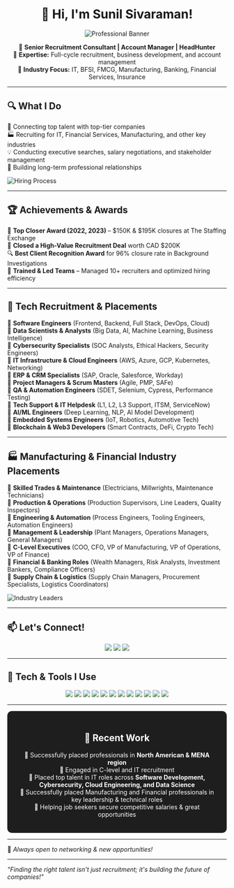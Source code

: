 <div align="center">

# 👋 Hi, I'm Sunil Sivaraman!

![Professional Banner](https://drive.google.com/uc?export=view&id=13NF0GKOLR2GxvoNyNBqL1n1roluAexD2)

🔹 **Senior Recruitment Consultant | Account Manager | HeadHunter**  
🔹 **Expertise:** Full-cycle recruitment, business development, and account management  
🔹 **Industry Focus:** IT, BFSI, FMCG, Manufacturing, Banking, Financial Services, Insurance
</div>

---

## 🔍 What I Do
🎯 Connecting top talent with top-tier companies  
🏭 Recruiting for IT, Financial Services, Manufacturing, and other key industries  
💡 Conducting executive searches, salary negotiations, and stakeholder management  
🤝 Building long-term professional relationships  

![Hiring Process](https://via.placeholder.com/1000x300.png?text=Recruitment+Excellence)

---

## 🏆 Achievements & Awards
🏅 **Top Closer Award (2022, 2023)** – $150K & $195K closures at The Staffing Exchange  
🎯 **Closed a High-Value Recruitment Deal** worth CAD $200K  
🔍 **Best Client Recognition Award** for 96% closure rate in Background Investigations  
🚀 **Trained & Led Teams** – Managed 10+ recruiters and optimized hiring efficiency  

---

## 🚀 Tech Recruitment & Placements
📌 **Software Engineers** (Frontend, Backend, Full Stack, DevOps, Cloud)  
📌 **Data Scientists & Analysts** (Big Data, AI, Machine Learning, Business Intelligence)  
📌 **Cybersecurity Specialists** (SOC Analysts, Ethical Hackers, Security Engineers)  
📌 **IT Infrastructure & Cloud Engineers** (AWS, Azure, GCP, Kubernetes, Networking)  
📌 **ERP & CRM Specialists** (SAP, Oracle, Salesforce, Workday)  
📌 **Project Managers & Scrum Masters** (Agile, PMP, SAFe)  
📌 **QA & Automation Engineers** (SDET, Selenium, Cypress, Performance Testing)  
📌 **Tech Support & IT Helpdesk** (L1, L2, L3 Support, ITSM, ServiceNow)  
📌 **AI/ML Engineers** (Deep Learning, NLP, AI Model Development)  
📌 **Embedded Systems Engineers** (IoT, Robotics, Automotive Tech)  
📌 **Blockchain & Web3 Developers** (Smart Contracts, DeFi, Crypto Tech)  

---

## 🏭 Manufacturing & Financial Industry Placements
📌 **Skilled Trades & Maintenance** (Electricians, Millwrights, Maintenance Technicians)  
📌 **Production & Operations** (Production Supervisors, Line Leaders, Quality Inspectors)  
📌 **Engineering & Automation** (Process Engineers, Tooling Engineers, Automation Engineers)  
📌 **Management & Leadership** (Plant Managers, Operations Managers, General Managers)  
📌 **C-Level Executives** (COO, CFO, VP of Manufacturing, VP of Operations, VP of Finance)  
📌 **Financial & Banking Roles** (Wealth Managers, Risk Analysts, Investment Bankers, Compliance Officers)  
📌 **Supply Chain & Logistics** (Supply Chain Managers, Procurement Specialists, Logistics Coordinators)  

![Industry Leaders](https://via.placeholder.com/1000x300.png?text=Top+Industry+Placements)

---

## 📫 Let's Connect!
<p align="center">
  <a href="https://www.linkedin.com/in/iamsunilsivaraman/"><img src="https://img.shields.io/badge/LinkedIn-Profile-blue?style=for-the-badge&logo=linkedin"></a>  
  <a href="mailto:sunilsvrmn@gmail.com"><img src="https://img.shields.io/badge/Email-Contact%20Me-red?style=for-the-badge&logo=gmail"></a>  
  <a href="mailto:sunilsvrmn@icloud.com"><img src="https://img.shields.io/badge/Email-Contact%20Me-red?style=for-the-badge&logo=gmail"></a>  
</p>

---

## 🚀 Tech & Tools I Use
<p align="center">
  <img src="https://img.shields.io/badge/GitHub-000000?style=for-the-badge&logo=github">  
  <img src="https://img.shields.io/badge/LinkedIn%20Recruiter-0077B5?style=for-the-badge&logo=linkedin">  
  <img src="https://img.shields.io/badge/Indeed-Blue?style=for-the-badge&logo=indeed">  
  <img src="https://img.shields.io/badge/SignalHire-Orange?style=for-the-badge">  
  <img src="https://img.shields.io/badge/ZoomInfo-Red?style=for-the-badge">  
  <img src="https://img.shields.io/badge/Monster-Purple?style=for-the-badge">  
  <img src="https://img.shields.io/badge/GulfTalent-Green?style=for-the-badge">  
  <img src="https://img.shields.io/badge/Bayt-Blue?style=for-the-badge">  
  <img src="https://img.shields.io/badge/GulfCareers-Teal?style=for-the-badge">  
  <img src="https://img.shields.io/badge/NaukriGulf-Red?style=for-the-badge">  
  <img src="https://img.shields.io/badge/ATS%20Software-Recruitment-orange?style=for-the-badge">  
  <img src="https://img.shields.io/badge/Microsoft%20Office-Excel%20%7C%20PowerPoint-green?style=for-the-badge&logo=microsoft">  
</p>

---

<div align="center" style="background-color:#1E1E1E; padding:20px; border-radius:10px; color:white;">

## 🎯 Recent Work
🔹 Successfully placed professionals in **North American & MENA region**  
🔹 Engaged in C-level and IT recruitment  
🔹 Placed top talent in IT roles across **Software Development, Cybersecurity, Cloud Engineering, and Data Science**  
🔹 Successfully placed Manufacturing and Financial professionals in key leadership & technical roles  
🔹 Helping job seekers secure competitive salaries & great opportunities  

</div>

---

🚀 _Always open to networking & new opportunities!_  

---

_"Finding the right talent isn't just recruitment; it's building the future of companies!"_
